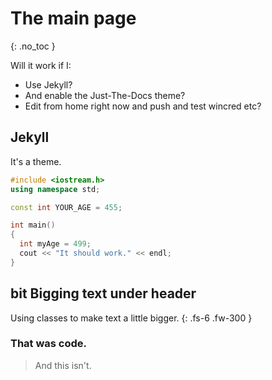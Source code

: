 # The main page
{: .no_toc }

Will it work if I:
* Use Jekyll?
* And enable the Just-The-Docs theme?
* Edit from home right now and push and test wincred etc?

## Jekyll

It's a theme.

```cpp
#include <iostream.h>
using namespace std;

const int YOUR_AGE = 455;

int main()
{
  int myAge = 499;
  cout << "It should work." << endl;
}
```
## bit Bigging text under header

Using classes to make text a little bigger.
{: .fs-6 .fw-300 }

### That was code.

> And this isn't.


